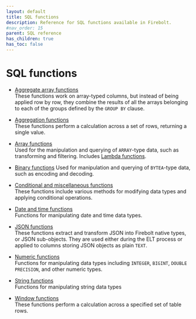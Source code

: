 ```yaml
---
layout: default
title: SQL functions
description: Reference for SQL functions available in Firebolt.
#nav_order: 15
parent: SQL reference
has_children: true
has_toc: false
---
```


# SQL functions

* [Aggregate array functions](./aggregate-array/index.md)  
  These functions work on array-typed columns, but instead of being applied row by row, they combine the results of all the arrays belonging to each of the groups defined by the `GROUP BY` clause.

* [Aggregation functions](./aggregation/index.md)  
  These functions perform a calculation across a set of rows, returning a single value.

* [Array functions](./array/index.md)  
  Used for the manipulation and querying of `ARRAY`-type data, such as transforming and filtering. Includes [Lambda functions](./Lambda/index.md).

* [Binary functions](./bytea/index.md)
  Used for manipulation and querying of `BYTEA`-type data, such as encoding and decoding. 

* [Conditional and miscellaneous functions](./conditional-and-miscellaneous/index.md)  
  These functions include various methods for modifying data types and applying conditional operations.   

* [Date and time functions](./date-and-time/index.md)  
  Functions for manipulating date and time data types.   

* [JSON functions](./JSON/index.md)  
  These functions extract and transform JSON into Firebolt native types, or JSON sub-objects. They are used either during the ELT process or applied to columns storing JSON objects as plain `TEXT`.

* [Numeric functions](./numeric/index.md)  
  Functions for manipulating data types including `INTEGER`, `BIGINT`, `DOUBLE PRECISION`, and other numeric types.

* [String functions](./string/index.md)  
  Functions for manipulating string data types

* [Window functions](./window/index.md)  
  These functions perform a calculation across a specified set of table rows.









